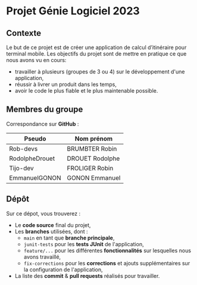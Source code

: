 # Projet Génie Logiciel 2023

## Contexte 
Le but de ce projet est de créer une application de calcul d’itinéraire pour terminal mobile. Les objectifs du projet sont de mettre en pratique ce que nous avons vu en cours:

- travailler à plusieurs (groupes de 3 ou 4) sur le développement d'une application,
- réussir à livrer un produit dans les temps,
- avoir le code le plus fiable et le plus maintenable possible.

## Membres du groupe

Correspondance sur **GitHub** :

| Pseudo | Nom prénom |
|------- | ---------- |
| Rob-devs | BRUMBTER Robin |
| RodolpheDrouet | DROUET Rodolphe |
| Tijo-dev | FROLIGER Robin |
| EmmanuelGONON | GONON Emmanuel |

## Dépôt

Sur ce dépot, vous trouverez :

- Le **code source** final du projet,
- Les **branches** utilisées, dont :
  - `main` en tant que **branche principale**,
  - `junit-tests` pour les **tests JUnit** de l'application,
  - `feature/...` pour les différentes **fonctionnalités** sur lesquelles nous avons travaillé,
  - `fix-corrections` pour les **corrections** et ajouts supplémentaires sur la configuration de l'application,
- La liste des **commit** & **pull requests** réalisés pour travailler.

